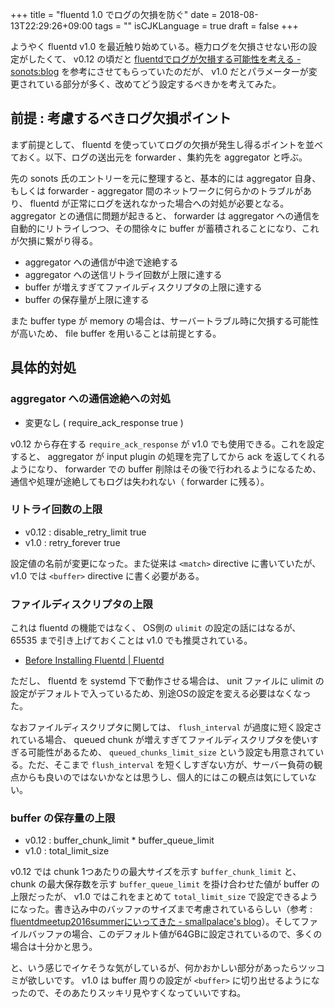 +++
title = "fluentd 1.0 でログの欠損を防ぐ"
date = 2018-08-13T22:29:26+09:00
tags = ""
isCJKLanguage = true
draft = false
+++

ようやく fluentd v1.0 を最近触り始めている。極力ログを欠損させない形の設定がしたくて、 v0.12 の頃だと [fluentdでログが欠損する可能性を考える - sonots:blog](http://blog.livedoor.jp/sonots/archives/44690980.html) を参考にさせてもらっていたのだが、 v1.0 だとパラメーターが変更されている部分が多く、改めてどう設定するべきかを考えてみた。

## 前提 : 考慮するべきログ欠損ポイント

まず前提として、 fluentd を使っていてログの欠損が発生し得るポイントを並べておく。以下、ログの送出元を forwarder 、集約先を aggregator と呼ぶ。

先の sonots 氏のエントリーを元に整理すると、基本的には aggregator 自身、もしくは forwarder - aggregator 間のネットワークに何らかのトラブルがあり、 fluentd が正常にログを送れなかった場合への対処が必要となる。 aggregator との通信に問題が起きると、 forwarder は aggregator への通信を自動的にリトライしつつ、その間徐々に buffer が蓄積されることになり、これが欠損に繋がり得る。

* aggregator への通信が中途で途絶する
* aggregator への送信リトライ回数が上限に達する
* buffer が増えすぎてファイルディスクリプタの上限に達する
* buffer の保存量が上限に達する

また buffer type が memory の場合は、サーバートラブル時に欠損する可能性が高いため、 file buffer を用いることは前提とする。

## 具体的対処

### aggregator への通信途絶への対処

* 変更なし ( require_ack_response true )

v0.12 から存在する `require_ack_response` が v1.0 でも使用できる。これを設定すると、 aggregator が input plugin の処理を完了してから ack を返してくれるようになり、 forwarder での buffer 削除はその後で行われるようになるため、通信や処理が途絶してもログは失われない（ forwarder に残る）。

### リトライ回数の上限

* v0.12 : disable_retry_limit true
* v1.0 : retry_forever true

設定値の名前が変更になった。また従来は `<match>` directive に書いていたが、 v1.0 では `<buffer>` directive に書く必要がある。

### ファイルディスクリプタの上限

これは fluentd の機能ではなく、 OS側の `ulimit` の設定の話にはなるが、 65535 まで引き上げておくことは v1.0 でも推奨されている。

* [Before Installing Fluentd | Fluentd](https://docs.fluentd.org/v1.0/articles/before-install)

ただし、 fluentd を systemd 下で動作させる場合は、 unit ファイルに ulimit の設定がデフォルトで入っているため、別途OSの設定を変える必要はなくなった。

なおファイルディスクリプタに関しては、 `flush_interval` が過度に短く設定されている場合、 queued chunk が増えすぎてファイルディスクリプタを使いすぎる可能性があるため、 `queued_chunks_limit_size` という設定も用意されている。ただ、そこまで `flush_interval` を短くしすぎない方が、サーバー負荷の観点からも良いのではないかなとは思うし、個人的にはこの観点は気にしていない。

### buffer の保存量の上限

* v0.12 : buffer_chunk_limit * buffer_queue_limit
* v1.0 : total_limit_size

v0.12 では chunk 1つあたりの最大サイズを示す `buffer_chunk_limit` と、 chunk の最大保存数を示す `buffer_queue_limit` を掛け合わせた値が buffer の上限だったが、 v1.0 ではこれをまとめて `total_limit_size` で設定できるようになった。書き込み中のバッファのサイズまで考慮されているらしい（参考 : [fluentdmeetup2016summerにいってきた - smallpalace's blog](http://smallpalace.hatenablog.com/entry/2016/06/02/123724)）。そしてファイルバッファの場合、このデフォルト値が64GBに設定されているので、多くの場合は十分かと思う。

と、いう感じでイケそうな気がしているが、何かおかしい部分があったらツッコミが欲しいです。 v1.0 は buffer 周りの設定が `<buffer>` に切り出せるようになったので、そのあたりスッキリ見やすくなっていいですね。
